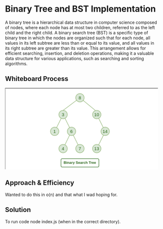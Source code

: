 # Binary Tree and BST Implementation
A binary tree is a hierarchical data structure in computer science composed of nodes, where each node has at most two children, referred to as the left child and the right child. A binary search tree (BST) is a specific type of binary tree in which the nodes are organized such that for each node, all values in its left subtree are less than or equal to its value, and all values in its right subtree are greater than its value. This arrangement allows for efficient searching, insertion, and deletion operations, making it a valuable data structure for various applications, such as searching and sorting algorithms.

## Whiteboard Process
<!-- Embedded whiteboard image -->
![whiteboard](<Screenshot 2023-10-08 at 7.28.28 PM.png>)
## Approach & Efficiency
<!-- What approach did you take? Why? What is the Big O space/time for this approach? -->

Wanted to do this in o(n) and that what I wad hoping for.

## Solution
To run code node index.js (when in the correct directory).
